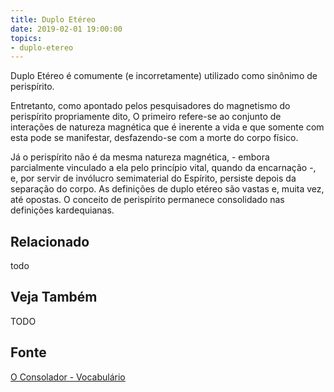 ```yaml
---
title: Duplo Etéreo
date: 2019-02-01 19:00:00
topics:
- duplo-etereo
---
```


Duplo Etéreo é comumente (e incorretamente) utilizado como sinônimo de perispírito.

Entretanto, como apontado pelos pesquisadores do magnetismo do perispírito propriamente dito,
O primeiro refere-se ao conjunto de interações de natureza magnética que é
inerente a vida e que somente com esta pode se manifestar, desfazendo-se com a
morte do corpo físico.

Já o perispírito não é da mesma natureza magnética, - embora parcialmente
vinculado a ela pelo princípio vital, quando da encarnação -, e, por servir de
invólucro semimaterial do Espírito, persiste depois da separação do corpo. As
definições de duplo etéreo são vastas e, muita vez, até opostas. O conceito de
perispírito permanece consolidado nas definições kardequianas.

## Relacionado
todo

## Veja Também
TODO

## Fonte
[O Consolador - Vocabulário](http://www.oconsolador.com.br/linkfixo/vocabulario/principal.html)



